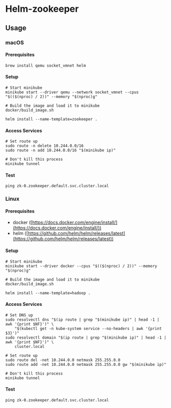 # Helm-zookeeper

## Usage

### macOS

#### Prerequisites
```shell
brew install qemu socket_vmnet helm
```

#### Setup
```shell
# Start minikube
minikube start --driver qemu --network socket_vmnet --cpus "$(($(nproc) / 2))" --memory "$(nproc)g"

# Build the image and load it to minikube
docker/build_image.sh

helm install --name-template=zookeeper .
```

#### Access Services
```shell
# Set route up
sudo route -n delete 10.244.0.0/16
sudo route -n add 10.244.0.0/16 "$(minikube ip)"

# Don't kill this process
minikube tunnel
```

#### Test
```shell
ping zk-0.zookeeper.default.svc.cluster.local
```

### Linux

#### Prerequisites

* docker ([https://docs.docker.com/engine/install/](https://docs.docker.com/engine/install/))
* helm ([https://github.com/helm/helm/releases/latest](https://github.com/helm/helm/releases/latest))

#### Setup
```shell
# Start minikube
minikube start --driver docker --cpus "$(($(nproc) / 2))" --memory "$(nproc)g"

# Build the image and load it to minikube
docker/build_image.sh

helm install --name-template=hadoop .
```

#### Access Services
```shell
# Set DNS up
sudo resolvectl dns "$(ip route | grep "$(minikube ip)" | head -1 | awk '{print $NF}')" \
    "$(kubectl get -n kube-system service --no-headers | awk '{print $3}')"
sudo resolvectl domain "$(ip route | grep "$(minikube ip)" | head -1 | awk '{print $NF}')" \
    cluster.local

# Set route up
sudo route del -net 10.244.0.0 netmask 255.255.0.0
sudo route add -net 10.244.0.0 netmask 255.255.0.0 gw "$(minikube ip)"

# Don't kill this process
minikube tunnel
```

#### Test
```shell
ping zk-0.zookeeper.default.svc.cluster.local
```
